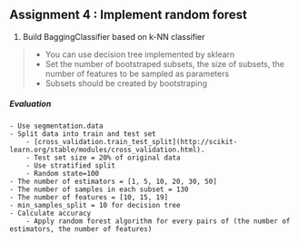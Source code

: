 ## Assignment 4 : Implement random forest

1. Build BaggingClassifier based on k-NN classifier

  >- You can use decision tree implemented by sklearn
  >- Set the number of bootstraped subsets, the size of subsets, the number of features to be sampled as parameters
  >  - Subsets should be created by bootstraping

##### Evaluation
    - Use segmentation.data
    - Split data into train and test set
        - [cross_validation.train_test_split](http://scikit-learn.org/stable/modules/cross_validation.html).
        - Test set size = 20% of original data
        - Use stratified split
        - Random state=100
    - The number of estimators = [1, 5, 10, 20, 30, 50]
    - The number of samples in each subset = 130
    - The number of features = [10, 15, 19]
    - min_samples_split = 10 for decision tree
    - Calculate accuracy
        - Apply random forest algorithm for every pairs of (the number of estimators, the number of features)
